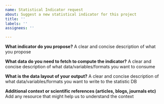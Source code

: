 ```yaml
---
name: Statistical Indicator request
about: Suggest a new statistical indicator for this project
title: ''
labels: ''
assignees: ''

---
```


**What indicator do you propose?**
A clear and concise description of what you propose

**What data do you need to fetch to compute the indicator?**
A clear and concise description of what data/variables/formats you want to consume

**What is the data layout of your output?**
A clear and concise description of what data/variables/formats you want to write to the statistic DB

**Additional context or scientific references (articles, blogs, journals etc)**
Add any resource that might help us to understand the context
